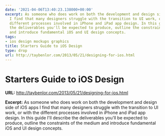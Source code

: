 ```yaml
---
date: '2021-04-06T13:40:23.138000+00:00'
excerpt: As someone who does work on both the development and design side of iOS apps
  I find that many designers struggle with the transition to UI work, or with the
  different processes involved in iPhone and iPad app design. In this guide I'll describe
  the deliverables you'll be expected to produce, outline the constraints of the medium
  and introduce fundamental iOS and UI design concepts.
tags:
- ios design mockups graphics
title: Starters Guide to iOS Design
type: drop
url: http://taybenlor.com/2013/05/21/designing-for-ios.html
---
```


# Starters Guide to iOS Design

**URL:** http://taybenlor.com/2013/05/21/designing-for-ios.html

**Excerpt:** As someone who does work on both the development and design side of iOS apps I find that many designers struggle with the transition to UI work, or with the different processes involved in iPhone and iPad app design. In this guide I'll describe the deliverables you'll be expected to produce, outline the constraints of the medium and introduce fundamental iOS and UI design concepts.
